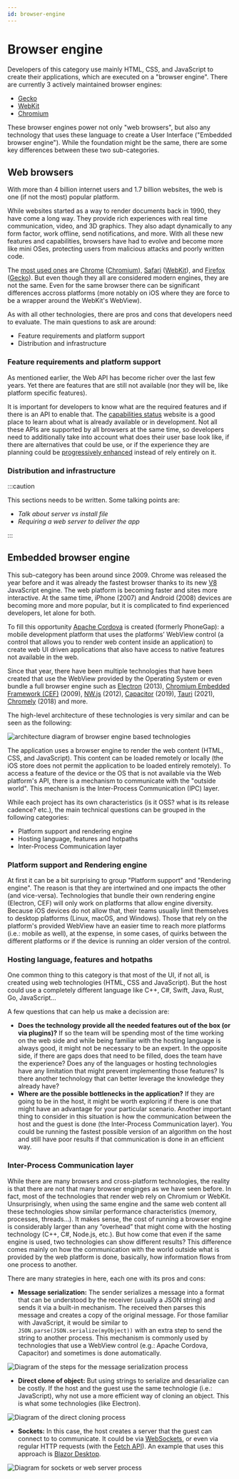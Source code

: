 ```yaml
---
id: browser-engine
---
```


# Browser engine

Developers of this category use mainly HTML, CSS, and JavaScript to create their applications,
which are executed on a "browser engine". There are currently 3 actively maintained browser engines:

* [Gecko]
* [WebKit]
* [Chromium]

These browser engines power not only "web browsers", but also any technology that uses these
language to create a User Interface ("Embedded browser engine"). While the foundation might be the
same, there are some key differences between these two sub-categories.

<!-- Venn diagram of browser engines, web browsers, embedded browser engine -->

## Web browsers

With more than 4 billion internet users and 1.7 billion websites, the web is one (if not the most)
popular platform.

While websites started as a way to render documents back in 1990, they have come a long way. They
provide rich experiences with real time communication, video, and 3D graphics. They also adapt
dynamically to any form factor, work offline, send notifications, and more.
With all these new features and capabilities, browsers have had to evolve and become more like mini
OSes, protecting users from malicious attacks and poorly written code.

The [most used ones][statcounter] are [Chrome] ([Chromium]), [Safari] ([WebKit]), and [Firefox]
([Gecko]). But even though they all are considered modern engines, they are not the same. Even for
the same browser there can be significant differences accross platforms (more notably on iOS where
they are force to be a wrapper around the WebKit's WebView).

As with all other technologies, there are pros and cons that developers need to evaluate. The main
questions to ask are around:

* Feature requirements and platform support
* Distribution and infrastructure

### Feature requirements and platform support

As mentioned earlier, the Web API has become richer over the last few years. Yet there are features
that are still not available (nor they will be, like platform specific features).

It is important for developers to know what are the required features and if there is an API to
enable that. The [capabilities status][Project Fugu] website is a good place to learn about what is
already available or in development. Not all these APIs are supported by all browsers at the same
time, so developers need to additionally take into account what does their user base look like, if
there are alternatives that could be use, or if the experience they are planning could be
[progressively enhanced][Progressive enhancement] instead of rely entirely on it.

### Distribution and infrastructure

:::caution

This sections needs to be written. Some talking points are:

* _Talk about server vs install file_
* _Requiring a web server to deliver the app_

:::

## Embedded browser engine

This sub-category has been around since 2009. Chrome was released the year before and it was already
the fastest browser thanks to its new [V8] JavaScript engine. The web platform is becoming faster
and sites more interactive. At the same time, iPhone (2007) and Android (2008) devices are becoming
more and more popular, but it is complicated to find experienced developers, let alone for both.

To fill this opportunity [Apache Cordova] is created (formerly PhoneGap): a mobile development
platform that uses the platforms’ WebView control (a control that allows you to render web content
inside an application) to create web UI driven applications that also have access to native features
not available in the web.

Since that year, there have been multiple technologies that have been created that use the WebView
provided by the Operating System or even bundle a full browser engine such as [Electron] (2013),
[Chromium Embedded Framework (CEF)][CEF] (2009), [NW.js] (2012), [Capacitor] (2019), [Tauri] (2021),
[Chromely] (2018) and more.

The high-level architecture of these technologies is very similar and can be seen as the following:

<p align="center">

![architecture diagram of browser engine based technologies](/img/browser-engine-schema.jpg)

</p>

The application uses a browser engine to render the web content (HTML, CSS, and JavaScript). This
content can be loaded remotely or locally (the iOS store does not permit the application to be
loaded entirely remotely).
To access a feature of the device or the OS that is not available via the Web platform's API, there
is a mechanism to communicate with the "outside world". This mechanism is the Inter-Process
Communication (IPC) layer.

While each project has its own characteristics (is it OSS? what is its release cadence? etc.), the
main technical questions can be grouped in the following categories:

* Platform support and rendering engine
* Hosting language, features and hotpaths
* Inter-Process Communication layer

### Platform support and Rendering engine

At first it can be a bit surprising to group "Platform support" and "Rendering engine". The reason
is that they are intertwined and one impacts the other (and vice-versa). Technologies that bundle
their own rendering engine (Electron, CEF) will only work on platforms that allow engine diversity.
Because iOS devices do not allow that, their teams usually limit themselves to desktop platforms
(Linux, macOS, and Windows). Those that rely on the platform's provided WebView have an easier time
to reach more platforms (i.e.: mobile as well), at the expense, in some cases, of quirks between the
different platforms or if the device is running an older version of the control.

### Hosting language, features and hotpaths

One common thing to this category is that most of the UI, if not all, is created using web
technologies (HTML, CSS and JavaScript). But the host could use a completely different language
like C++, C#, Swift, Java, Rust, Go, JavaScript...

A few questions that can help us make a decission are:

* **Does the technology provide all the needed features out of the box (or via plugins)?** If so the
  team will be spending most of the time working on the web side and while being familiar with the
  hosting language is always good, it might not be necessary to be an expert.
  In the opposite side, if there are gaps does that need to be filled, does the team have the
  experience? Does any of the languages or hosting technologies have any limitation that might
  prevent implementing those features? Is there another technology that can better leverage the
  knowledge they already have?
* **Where are the possible bottlenecks in the application?** If they are going to be in the host, it
  might be worth exploring if there is one that might have an advantage for your particular
  scenario. Another important thing to consider in this situation is how the communication between
  the host and the guest is done (the Inter-Process Communication layer). You could be running the
  fastest possible version of an algorithm on the host and still have poor results if that
  communication is done in an efficient way.

### Inter-Process Communication layer

While there are many browsers and cross-platform technologies, the reality is that there are not
that many browser enginges as we have seen before. In fact, most of the technologies that render web
rely on Chromium or WebKit. Unsurprisingly, when using the same engine and the same web content all
these technologies show similar performance characteristics (memory, processes, threads...). It
makes sense, the cost of running a browser engine is considerably larger than any “overhead” that
might come with the hosting technology (C++, C#, Node.js, etc.).
But how come that even if the same engine is used, two technologies can show different results? This
difference comes mainly on how the communication with the world outside what is provided by the web
platform is done, basically, how information flows from one process to another.

There are many strategies in here, each one with its pros and cons:

* **Message serialization:** The sender serializes a message into a format that can be understood
  by the receiver (usually a JSON string) and sends it via a built-in mechanism. The received then
  parses this message and creates a copy of the original message.
  For those familiar with JavaScript, it would be similar to `JSON.parse(JSON.serialize(myObject))`
  with an extra step to send the string to another process. This mechanism is commonly used by
  technologies that use a WebView control (e.g.: Apache Cordova, Capacitor) and sometimes is done
  automatically.

<p align="center">

![Diagram of the steps for the message serialization process](/img/stringify.jpg)

</p>

* **Direct clone of object:** But using strings to serialize and desarialize can be costly. If the
  host and the guest use the same technologie (i.e.: JavaScript), why not use a more efficient
  way of cloning an object. This is what some technologies (like Electron).

<p align="center">

![Diagram of the direct cloning process](/img/clone.jpg)

</p>

* **Sockets:** In this case, the host creates a server that the guest can connect to to communicate.
  It could be via [WebSockets], or even via regular HTTP requests (with the [Fetch API]). An example
  that uses this approach is [Blazor Desktop].

<p align="center">

![Diagram for sockets or web server process](/img/sockets.jpg)

</p>

<!-- Reference links. TODO: Update to internal links once they are available -->

[Apache Cordova]: https://en.wikipedia.org/wiki/Apache_Cordova
[Blazor Desktop]: https://devblogs.microsoft.com/dotnet/announcing-net-6-preview-1/#blazor-desktop-apps
[Capacitor]: https://capacitorjs.com/
[CEF]: https://bitbucket.org/chromiumembedded/cef/wiki/Home
[Chromium]: http://www.chromium.org/Home
[Chrome]: https://www.google.com/chrome/index.html
[Edge]: https://www.microsoft.com/en-us/edge
[Electron]: https://www.electronjs.org
[Fetch API]: https://developer.mozilla.org/en-US/docs/Web/API/Fetch_API/Using_Fetch
[Gecko]: https://developer.mozilla.org/en-US/docs/Mozilla/Gecko
[Firefox]: https://www.mozilla.org/en-US/firefox/new/
[NW.js]: https://nwjs.io/
[Progressive enhancement]: https://developer.mozilla.org/en-US/docs/Glossary/Progressive_Enhancement
[Project Fugu]: https://web.dev/fugu-status/
[Safari]: https://www.apple.com/safari/
[statcounter]: https://gs.statcounter.com/browser-market-share
[Tauri]: https://tauri.studio/
[V8]: https://en.wikipedia.org/wiki/V8_(JavaScript_engine)
[WebKit]: https://webkit.org/
[WebSockets]: https://developer.mozilla.org/en-US/docs/Web/API/WebSockets_API
[Chromely]: https://github.com/chromelyapps/Chromely